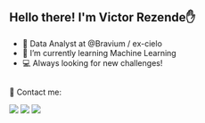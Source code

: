 ## Hello there! I'm Victor Rezende✋

  - 🔭 Data Analyst at @Bravium / ex-cielo
  - 🌱 I’m currently learning Machine Learning
  - 💻 Always looking for new challenges!

<!--
 <div>
  <a href="https://github.com/victorrezennde">
  <img height="200em" src="https://github-readme-stats.vercel.app/api?username=victorrezennde&show_icons=true&theme=radical&include_all_commits=true&count_private=true"/>
  <img height="200em" src="https://github-readme-stats.vercel.app/api/top-langs/?username=rafaballerini&layout=compact&langs_count=16&theme=radical"/>
</div>
  !-->

  ##
  
📱 Contact me:
<div> 
   <a href="https://www.linkedin.com/in/victor-rezende-carboni-723a78199/" target="_blank"><img src="https://img.shields.io/badge/-LinkedIn-%230077B5?style=for-the-badge&logo=linkedin&logoColor=white" target="_blank"></a> 
   <a href="https://api.whatsapp.com/send?phone=+551191302-2937" target="_blank"><img src="https://img.shields.io/badge/WhatsApp-25D366?style=for-the-badge&logo=whatsapp&logoColor=white" target="_blank"></a>
  <a href = "mailto:victorrezende@hotmail.com"><img src="https://img.shields.io/badge/Microsoft_Outlook-0078D4?style=for-the-badge&logo=microsoft-outlook&logoColor=white" target="_blank"></a>

  <!--
  ![Snake animation](https://github.com/rafaballerini/rafaballerini/blob/output/github-contribution-grid-snake.svg)
  !-->
</div>
